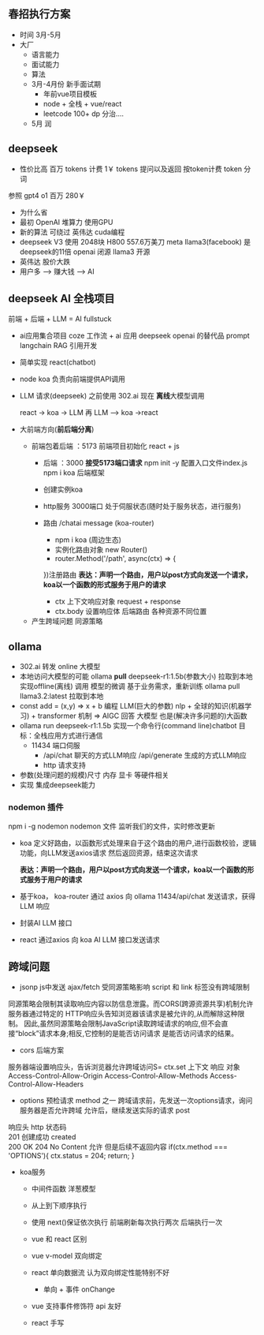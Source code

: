 ## 春招执行方案

- 时间
  3月-5月
- 大厂
  - 语言能力
  - 面试能力
  - 算法
  - 3月-4月份 新手面试期
    - 年前vue项目模板
    - node +  全栈 + vue/react
    - leetcode 100+ dp 分治....
  - 5月 润  

## deepseek
  - 性价比高
  百万 tokens 计费 1￥
  tokens 提问以及返回 按token计费
  token 分词

  参照 gpt4 o1 百万 280￥
  - 为什么省
   - 最初 OpenAI 堆算力 使用GPU
   - 新的算法 可绕过 英伟达 cuda编程
   - deepseek V3 使用 2048块 H800 557.6万美刀 
     meta   llama3(facebook) 是deepseek的11倍
     openai 闭源
     llama3 开源
   - 英伟达 股价大跌
   - 用户多 --> 赚大钱 --> AI
## deepseek AI 全栈项目
   前端 + 后端 + LLM = AI fullstuck 
- ai应用集合项目
  coze 工作流 + ai 应用
  deepseek openai 的替代品 prompt
  langchain  RAG 引用开发

- 简单实现 react(chatbot)
- node koa
  负责向前端提供API调用
- LLM 请求(deepseek)  之前使用 302.ai 
  现在 **离线**大模型调用

  react -> koa -> LLM 再 LLM —> koa ->react 

- 大前端方向(**前后端分离**)
  - 前端包着后端
    ：5173
    前端项目初始化 react + js
    - 后端
    ：3000  **接受5173端口请求**
      npm init -y
     配置入口文件index.js
     npm i koa 后端框架
     - 创建实例koa
     - http服务 3000端口 处于伺服状态(随时处于服务状态，进行服务)
     - 路由 /chatai  message   (koa-router)
        - npm i koa (周边生态)
        - 实例化路由对象 new Router()
        - router.Method('/path', async(ctx) => {

        })注册路由
        **表达：声明一个路由，用户以post方式向发送一个请求，koa以一个函数的形式服务于用户的请求**
        - ctx 上下文响应对象 request + response
        - ctx.body 设置响应体
     后端路由 各种资源不同位置
  - 产生跨域问题 同源策略


## ollama
  - 302.ai 转发 online 大模型
  - 本地访问大模型的可能
   ollama **pull** deepseek-r1:1.5b(参数大小) 拉取到本地  实现offline(离线) 调用
   模型的微调 基于业务需求，重新训练
   ollama pull llama3.2:latest  拉取到本地
   - const add = (x,y) => x + b 编程
     LLM(巨大的参数) nlp + 全球的知识(机器学习) + transformer 机制 => AIGC 回答 大模型 也是(解决许多问题的)大函数
   - ollama run deepseek-r1:1.5b 
     实现一个命令行(command line)chatbot
     目标：全栈应用方式进行通信
      - 11434 端口伺服
        - /api/chat 聊天的方式LLM响应
          /api/generate 生成的方式LLM响应
        - http 请求支持
   - 参数(处理问题的规模)尺寸
     内存 显卡 等硬件相关 
   - 实现 集成deepseek能力

   ### nodemon 插件

   npm i -g nodemon
   nodemon  文件
   监听我们的文件，实时修改更新

- koa
定义好路由，以函数形式处理来自于这个路由的用户,进行函数校验，逻辑功能，向LLM发送axios请求
然后返回资源，结束这次请求

    **表达：声明一个路由，用户以post方式向发送一个请求，koa以一个函数的形式服务于用户的请求**

- 基于koa， koa-router 通过 axios 向 ollama 11434/api/chat 发送请求，获得LLM 响应
- 封装AI LLM 接口


- react 通过axios 向 koa AI LLM 接口发送请求

## 跨域问题
  - jsonp 
    js中发送 ajax/fetch 受同源策略影响
    <script src=""></script>
    script 和 link 标签没有跨域限制

同源策略会限制其读取响应内容以防信息泄露。而CORS(跨源资源共享)机制允许服务器通过特定的
HTTP响应头告知浏览器该请求是被允许的,从而解除这种限制。
因此,虽然同源策略会限制JavaScript读取跨域请求的响应,但不会直接“block”请求本身;相反,它控制的是能否访问请求
是能否访问请求的结果。


   - cors 后端方案

   服务器端设置响应头，告诉浏览器允许跨域访问S=
   ctx.set 上下文 响应 对象
   Access-Control-Allow-Origin
   Access-Control-Allow-Methods
   Access-Control-Allow-Headers

   - options 预检请求  method 之一
   跨域请求前，先发送一次options请求，询问服务器是否允许跨域
   允许后，继续发送实际的请求 post

   响应头 http 状态码    
   201 创建成功 created  
   200 OK
   204 No Content 允许 但是后续不返回内容
    if(ctx.method === 'OPTIONS'){
      ctx.status = 204;
      return;
    }


  

  - koa服务 
    - 中间件函数  洋葱模型
    - 从上到下顺序执行
    - 使用 next()保证依次执行
    前端刷新每次执行两次
    后端执行一次


    - vue 和 react 区别
     - vue v-model 双向绑定
     - react 单向数据流 认为双向绑定性能特别不好
       - 单向 + 事件 onChange
     - vue 支持事件修饰符 api 友好
     - react 手写